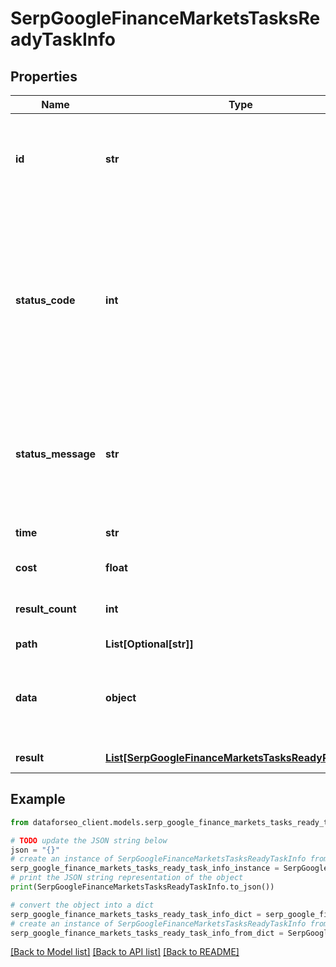 # SerpGoogleFinanceMarketsTasksReadyTaskInfo


## Properties

Name | Type | Description | Notes
------------ | ------------- | ------------- | -------------
**id** | **str** | task identifier unique task identifier in our system in the UUID format | [optional] 
**status_code** | **int** | status code of the task generated by DataForSEO, can be within the following range: 10000-60000 you can find the full list of the response codes here | [optional] 
**status_message** | **str** | informational message of the task you can find the full list of general informational messages here | [optional] 
**time** | **str** | execution time, seconds | [optional] 
**cost** | **float** | total tasks cost, USD | [optional] 
**result_count** | **int** | number of elements in the result array | [optional] 
**path** | **List[Optional[str]]** | URL path | [optional] 
**data** | **object** | contains the same parameters that you specified in the POST request | [optional] 
**result** | [**List[SerpGoogleFinanceMarketsTasksReadyResultInfo]**](SerpGoogleFinanceMarketsTasksReadyResultInfo.md) | array of results | [optional] 

## Example

```python
from dataforseo_client.models.serp_google_finance_markets_tasks_ready_task_info import SerpGoogleFinanceMarketsTasksReadyTaskInfo

# TODO update the JSON string below
json = "{}"
# create an instance of SerpGoogleFinanceMarketsTasksReadyTaskInfo from a JSON string
serp_google_finance_markets_tasks_ready_task_info_instance = SerpGoogleFinanceMarketsTasksReadyTaskInfo.from_json(json)
# print the JSON string representation of the object
print(SerpGoogleFinanceMarketsTasksReadyTaskInfo.to_json())

# convert the object into a dict
serp_google_finance_markets_tasks_ready_task_info_dict = serp_google_finance_markets_tasks_ready_task_info_instance.to_dict()
# create an instance of SerpGoogleFinanceMarketsTasksReadyTaskInfo from a dict
serp_google_finance_markets_tasks_ready_task_info_from_dict = SerpGoogleFinanceMarketsTasksReadyTaskInfo.from_dict(serp_google_finance_markets_tasks_ready_task_info_dict)
```
[[Back to Model list]](../README.md#documentation-for-models) [[Back to API list]](../README.md#documentation-for-api-endpoints) [[Back to README]](../README.md)


